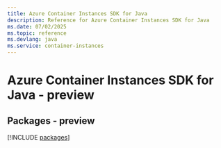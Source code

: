 ```yaml
---
title: Azure Container Instances SDK for Java
description: Reference for Azure Container Instances SDK for Java
ms.date: 07/02/2025
ms.topic: reference
ms.devlang: java
ms.service: container-instances
---
```

# Azure Container Instances SDK for Java - preview
## Packages - preview
[!INCLUDE [packages](container-instances-index.md)]